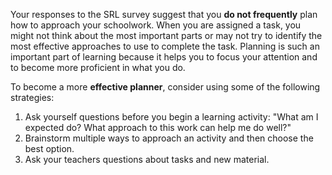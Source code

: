Your responses to the SRL survey suggest that you **do not frequently** plan how to approach your schoolwork. When you are assigned a task, you might not think about the most important parts or may not try to identify the most effective approaches to use to complete the task. Planning is such an important part of learning because it helps you to focus your attention and to become more proficient in what you do. 

To become a more **effective planner**, consider using some of the following strategies:

1.	Ask yourself questions before you begin a learning activity: "What am I expected do? What approach to this work can help me do well?" 
2.	Brainstorm multiple ways to approach an activity and then choose the best option.
3.	Ask your teachers questions about tasks and new material.
